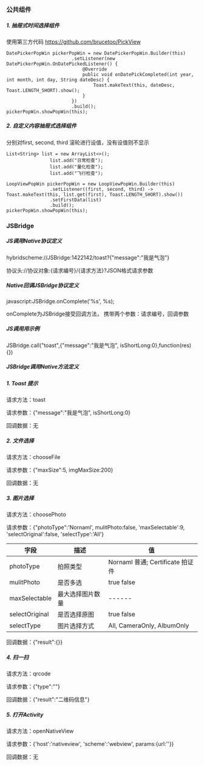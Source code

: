 ### 公共组件

##### 1. 抽屉式时间选择组件
使用第三方代码
https://github.com/brucetoo/PickView

```
DatePickerPopWin pickerPopWin = new DatePickerPopWin.Builder(this)
                        .setListener(new DatePickerPopWin.OnDatePickedListener() {
                            @Override
                            public void onDatePickCompleted(int year, int month, int day, String dateDesc) {
                                Toast.makeText(this, dateDesc, Toast.LENGTH_SHORT).show();
                            }
                        })
                        .build();
pickerPopWin.showPopWin(this);
```

##### 2. 自定义内容抽屉式选择组件

分别对first, second, third 滚轮进行设值，没有设值则不显示

```
List<String> list = new ArrayList<>();
                list.add("日常检查");
                list.add("量化检查");
                list.add("飞行检查");

LoopViewPopWin pickerPopWin = new LoopViewPopWin.Builder(this)
                .setListener((first, second, third) -> Toast.makeText(this, list.get(first), Toast.LENGTH_SHORT).show())
                .setFirstData(list)
                .build();
pickerPopWin.showPopWin(this);
```


### JSBridge

##### JS调用Native协议定义

hybridscheme://JSBridge:1422142/toast?{"message":"我是气泡"}

协议头://协议对象:{请求编号}/{请求方法}?JSON格式请求参数

##### Native回调JSBridge协议定义

javascript:JSBridge.onComplete('%s', %s);

onComplete为JSBridge接受回调方法， 携带两个参数：请求编号，回调参数

##### JS调用用示例

JSBridge.call("toast",{"message":"我是气泡", isShortLong:0},function(res){})


##### JSBridge调用Native方法定义

##### 1. Toast 提示

请求方法：toast

请求参数：{"message":"我是气泡", isShortLong:0}

回调数据：无

##### 2. 文件选择

请求方法：chooseFile

请求参数：{"maxSize":5, imgMaxSize:200}

回调数据：无

##### 3. 图片选择

请求方法：choosePhoto

请求参数：{"photoType":'Nornaml', mulitPhoto:false, 'maxSelectable':9, 'selectOriginal':false, 'selectType':'All'}

|   字段 |   描述 |   值   |
| ------ | ------ | ------ |
| photoType | 拍照类型 | Nornaml 普通; Certificate 拍证件 |
| mulitPhoto | 是否多选 | true false |
| maxSelectable | 最大选择图片数量 | ------ |
| selectOriginal | 是否选择原图 | true false |
| selectType | 图片选择方式 | All, CameraOnly, AlbumOnly |

回调数据：{"result":{}}

##### 4. 扫一扫

请求方法：qrcode

请求参数：{"type":""}

回调数据：{"result":"二维码信息"}

##### 5. 打开Activity

请求方法：openNativeView

请求参数：{'host':'nativeview', 'scheme':'webview', params:{url:''}}

回调数据：无
